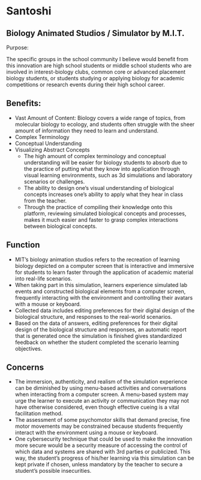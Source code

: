 # Santoshi
## Biology Animated Studios / Simulator by M.I.T.
Purpose:

The specific groups in the school community I believe would benefit from this innovation are high school students or middle school students who are involved in interest-biology clubs, common core or advanced placement biology students, or students studying or applying biology for academic competitions or research events during their high school career.

## Benefits:
- Vast Amount of Content: Biology covers a wide range of topics, from molecular biology to ecology, and students often struggle with the sheer amount of information they need to learn and understand.
- Complex Terminology
- Conceptual Understanding
- Visualizing Abstract Concepts
    - The high amount of complex terminology and conceptual understanding will be easier for biology students to absorb due to the practice of putting what they know into application through visual learning environments, such as 3d simulations and laboratory scenarios or challenges.
    - The ability to design one’s visual understanding of biological concepts increases one’s ability to apply what they hear in class from the teacher.
    - Through the practice of compiling their knowledge onto this platform, reviewing simulated biological concepts and processes, makes it much easier and faster to grasp complex interactions between biological concepts.

## Function 
- MIT’s biology animation studios refers to the recreation of learning biology depicted on a computer screen that is interactive and immersive for students to learn faster through the application of academic material into real-life scenarios.
- When taking part in this simulation, learners experience simulated lab events and constructed biological elements from a computer screen, frequently interacting with the environment and controlling their avatars with a mouse or keyboard.
- Collected data includes editing preferences for their digital design of the biological structure, and responses to the real-world scenarios.
- Based on the data of answers, editing preferences for their digital design of the biological structure and responses, an automatic report that is generated once the simulation is finished gives standardized feedback on whether the student completed the scenario learning objectives.

## Concerns
- The immersion, authenticity, and realism of the simulation experience can be diminished by using menu-based activities and conversations when interacting from a computer screen. A menu-based system may urge the learner to execute an activity or communication they may not have otherwise considered, even though effective cueing is a vital facilitation method.
- The assessment of some psychomotor skills that demand precise, fine motor movements may be constrained because students frequently interact with the environment using a mouse or keyboard.
- One cybersecurity technique that could be used to make the innovation more secure would be a security measure of accessing the control of which data and systems are shared with 3rd parties or publicized. This way, the student’s progress of his/her learning via this simulation can be kept private if chosen, unless mandatory by the teacher to secure a student’s possible insecurities. 